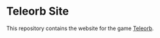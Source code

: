 # Teleorb Site
This repository contains the website for the game [Teleorb](https://github.com/firesquid6/teleorb/).
